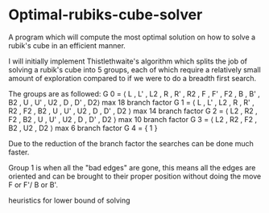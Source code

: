 # Optimal-rubiks-cube-solver
A program which will compute the most optimal solution on how to solve a rubik's cube in an efficient manner.

I will initially implement Thistlethwaite's algorithm which splits the job of solving a rubik's cube into 5 groups, each of which require a relatively small amount of exploration compared to if we were to do a breadth first search.

The groups are as followed:
G 0 = ⟨ L , L' , L2 , R , R' , R2 , F , F' , F2 , B , B' , B2 , U , U' , U2 , D , D' , D2⟩ max 18 branch factor
G 1 = ⟨ L , L' , L2 , R , R' , R2 , F2 , B2 , U , U' , U2 , D , D' , D2 ⟩ max 14 branch factor
G 2 = ⟨ L2 , R2 , F2 , B2 , U , U' , U2 , D , D' , D2 ⟩ max 10 branch factor
G 3 = ⟨ L2 , R2 , F2 , B2 , U2 , D2 ⟩ max 6 branch factor
G 4 = { 1 }

Due to the reduction of the branch factor the searches can be done much faster.

Group 1 is when all the "bad edges" are gone, this means all the edges are oriented and can be brought to their proper position without doing the move F or F'/ B or B'.





heuristics for lower bound of solving